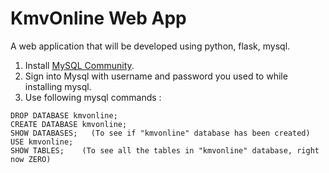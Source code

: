 # KmvOnline Web App

A web application that will be developed using python, flask, mysql.

1. Install [MySQL Community](https://dev.mysql.com/downloads/).
2. Sign into Mysql with username and password you used to while installing mysql.
3. Use following mysql commands :
```
DROP DATABASE kmvonline;
CREATE DATABASE kmvonline;
SHOW DATABASES;   (To see if "kmvonline" database has been created)
USE kmvonline;
SHOW TABLES;    (To see all the tables in "kmvonline" database, right now ZERO)
```

